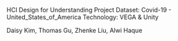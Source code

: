 HCI Design for Understanding Project
Dataset: Covid-19 - United_States_of_America
Technology: VEGA & Unity

Daisy Kim, Thomas Gu, Zhenke Liu, Alwi Haque
